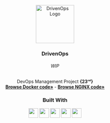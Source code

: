 <!-- PROJECT LOGO -->
<br />
<div align="center">
  <a href="https://github.com/NivaldoFarias/drivenpass-api">
    <img src="https://user-images.githubusercontent.com/90518458/186154911-664bcb10-386e-4e4e-b671-bd2238fad44b.png" alt="DrivenOps Logo" width="120">
  </a>

<h3 align="center">DrivenOps</h3>
  <h6>WIP</h6>
  <p>
    DevOps Management Project <strong>{23ʳᵈ}</strong>
    <br />
    <a href="https://github.com/NivaldoFarias/drivenops/blob/main/docker-compose.yml"><strong>Browse Docker code»</strong></a>
    -
    <a href="https://github.com/NivaldoFarias/drivenops/tree/main/nginx"><strong>Browse NGINX code»</strong></a>
</div>

<div align="center">
  <h3>Built With</h3>
  <img src="https://img.shields.io/badge/Amazon_AWS-FF9900?style=for-the-badge&logo=amazonaws&logoColor=white" height="30px"/>
  <img src="https://img.shields.io/badge/GitHub_Actions-2088FF?style=for-the-badge&logo=github-actions&logoColor=white" height="30px"/>
  <img src="https://img.shields.io/badge/TypeScript-007ACC?style=for-the-badge&logo=typescript&logoColor=white" height="30px"/>
  <img src="https://img.shields.io/badge/PostgreSQL-316192?style=for-the-badge&logo=postgresql&logoColor=white" height="30px"/>
  <img src="https://img.shields.io/badge/Node.js-43853D?style=for-the-badge&logo=node.js&logoColor=white" height="30px"/>  
</div>
